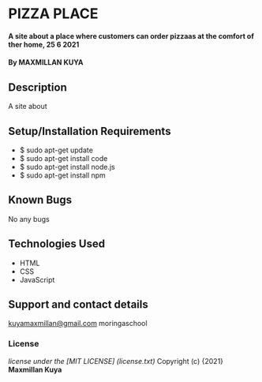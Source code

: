 # PIZZA PLACE
#### A site about a place where customers can order pizzaas at the comfort of ther home, 25 6 2021
#### By **MAXMILLAN KUYA**
## Description
A site about 
## Setup/Installation Requirements
* $ sudo apt-get update
* $ sudo apt-get install code
* $ sudo apt-get install node.js
* $ sudo apt-get install npm
## Known Bugs
No any bugs
## Technologies Used
* HTML
* CSS
* JavaScript
## Support and contact details
kuyamaxmillan@gmail.com
moringaschool
### License
*license under the [MIT LICENSE] (license.txt)*
Copyright (c) {2021} **Maxmillan Kuya**